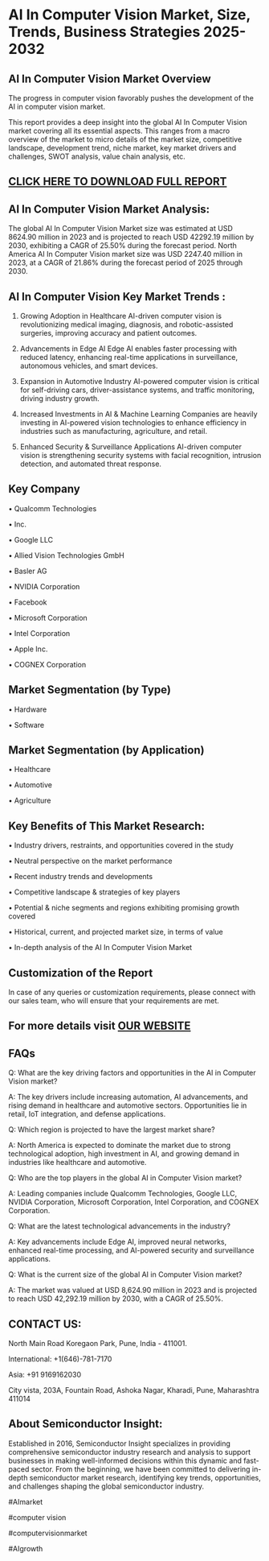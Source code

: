 AI In Computer Vision Market, Size, Trends, Business Strategies 2025-2032
=
AI In Computer Vision Market Overview
-
The progress in computer vision favorably pushes the development of the AI in computer vision market.

This report provides a deep insight into the global AI In Computer Vision market covering all its essential aspects. This ranges from a macro overview of the market to micro details of the market size, competitive landscape, development trend, niche market, key market drivers and challenges, SWOT analysis, value chain analysis, etc.

[CLICK HERE TO DOWNLOAD FULL REPORT](https://semiconductorinsight.com/report/ai-in-computer-vision-market/)
-
AI In Computer Vision Market Analysis:
-
The global AI In Computer Vision Market size was estimated at USD 8624.90 million in 2023 and is projected to reach USD 42292.19 million by 2030, exhibiting a CAGR of 25.50% during the forecast period.
North America AI In Computer Vision market size was USD 2247.40 million in 2023, at a CAGR of 21.86% during the forecast period of 2025 through 2030.

AI In Computer Vision Key Market Trends  :
-
1.	Growing Adoption in Healthcare
AI-driven computer vision is revolutionizing medical imaging, diagnosis, and robotic-assisted surgeries, improving accuracy and patient outcomes.

2.	Advancements in Edge AI
Edge AI enables faster processing with reduced latency, enhancing real-time applications in surveillance, autonomous vehicles, and smart devices.

3.	Expansion in Automotive Industry
AI-powered computer vision is critical for self-driving cars, driver-assistance systems, and traffic monitoring, driving industry growth.

4.	Increased Investments in AI & Machine Learning
Companies are heavily investing in AI-powered vision technologies to enhance efficiency in industries such as manufacturing, agriculture, and retail.

5.	Enhanced Security & Surveillance Applications
AI-driven computer vision is strengthening security systems with facial recognition, intrusion detection, and automated threat response.

Key Company
-
•	Qualcomm Technologies

•	Inc.

•	Google LLC

•	Allied Vision Technologies GmbH

•	Basler AG

•	NVIDIA Corporation

•	Facebook

•	Microsoft Corporation

•	Intel Corporation

•	Apple Inc.

•	COGNEX Corporation

Market Segmentation (by Type)
-
•	Hardware

•	Software

Market Segmentation (by Application)
-
•	Healthcare

•	Automotive

•	Agriculture

Key Benefits of This Market Research:
-
•	Industry drivers, restraints, and opportunities covered in the study

•	Neutral perspective on the market performance

•	Recent industry trends and developments

•	Competitive landscape & strategies of key players

•	Potential & niche segments and regions exhibiting promising growth covered

•	Historical, current, and projected market size, in terms of value

•	In-depth analysis of the AI In Computer Vision Market

Customization of the Report
-
In case of any queries or customization requirements, please connect with our sales team, who will ensure that your requirements are met.

For more details visit [OUR WEBSITE](https://semiconductorinsight.com/report/ai-in-computer-vision-market/)
 -
FAQs
-
Q: What are the key driving factors and opportunities in the AI in Computer Vision market?

A: The key drivers include increasing automation, AI advancements, and rising demand in healthcare and automotive sectors. Opportunities lie in retail, IoT integration, and defense applications.

Q: Which region is projected to have the largest market share?

A: North America is expected to dominate the market due to strong technological adoption, high investment in AI, and growing demand in industries like healthcare and automotive.

Q: Who are the top players in the global AI in Computer Vision market?

A: Leading companies include Qualcomm Technologies, Google LLC, NVIDIA Corporation, Microsoft Corporation, Intel Corporation, and COGNEX Corporation.

Q: What are the latest technological advancements in the industry?

A: Key advancements include Edge AI, improved neural networks, enhanced real-time processing, and AI-powered security and surveillance applications.

Q: What is the current size of the global AI in Computer Vision market?

A: The market was valued at USD 8,624.90 million in 2023 and is projected to reach USD 42,292.19 million by 2030, with a CAGR of 25.50%.

CONTACT US:
-
North Main Road Koregaon Park, Pune, India - 411001.

International: +1(646)-781-7170

Asia: +91 9169162030

City vista, 203A, Fountain Road, Ashoka Nagar, Kharadi, Pune, Maharashtra 411014

About Semiconductor Insight:
-
Established in 2016, Semiconductor Insight specializes in providing comprehensive semiconductor industry research and analysis to support businesses in making well-informed decisions within this dynamic and fast-paced sector. From the beginning, we have been committed to delivering in-depth semiconductor market research, identifying key trends, opportunities, and challenges shaping the global semiconductor industry.

#AImarket

#computer vision

#computervisionmarket

#AIgrowth


